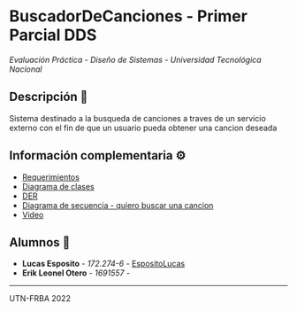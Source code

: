 # BuscadorDeCanciones - Primer Parcial DDS
_Evaluación Práctica - Diseño de Sistemas - Universidad Tecnológica Nacional_


## Descripción 📖
Sistema destinado a la busqueda de canciones a traves de un servicio externo con el fin de que un usuario pueda obtener una cancion deseada


## Información complementaria ⚙️
* [Requerimientos](https://docs.google.com/document/d/1Z1264n_oC8bT7KuSEYqqd3oLLd5EnGUMLkI03452Cn8/edit?pli=1#)
* [Diagrama de clases]()
* [DER]()
* [Diagrama de secuencia - quiero buscar una cancion]()
* [Video]()

## Alumnos 📌

* **Lucas Esposito**           - *172.274-6*   - [EspositoLucas](https://github.com/EspositoLucas)
* **Erik Leonel Otero** - *1691557*   - []()




---
UTN-FRBA 2022

